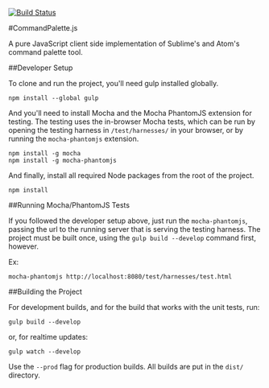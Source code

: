 [![Build Status](https://travis-ci.org/OwlTechnology/CommandPalette.js.svg?branch=master)](https://travis-ci.org/OwlTechnology/CommandPalette.js)

#CommandPalette.js

A pure JavaScript client side implementation of Sublime's and Atom's command palette tool.

##Developer Setup

To clone and run the project, you'll need gulp installed globally.

```
npm install --global gulp
```

And you'll need to install Mocha and the Mocha PhantomJS extension for testing. The testing uses the in-browser Mocha tests, which can be run by opening the testing harness in `/test/harnesses/` in your browser, or by running the `mocha-phantomjs` extension.

```
npm install -g mocha
npm install -g mocha-phantomjs
```

And finally, install all required Node packages from the root of the project.

```
npm install
```

##Running Mocha/PhantomJS Tests

If you followed the developer setup above, just run the `mocha-phantomjs`, passing the url to the running server that is serving the testing harness. The project must be built once, using the `gulp build --develop` command first, however.

Ex:

```
mocha-phantomjs http://localhost:8080/test/harnesses/test.html
```

##Building the Project

For development builds, and for the build that works with the unit tests, run:

```
gulp build --develop
```

or, for realtime updates:

```
gulp watch --develop
```

Use the `--prod` flag for production builds. All builds are put in the `dist/` directory.
